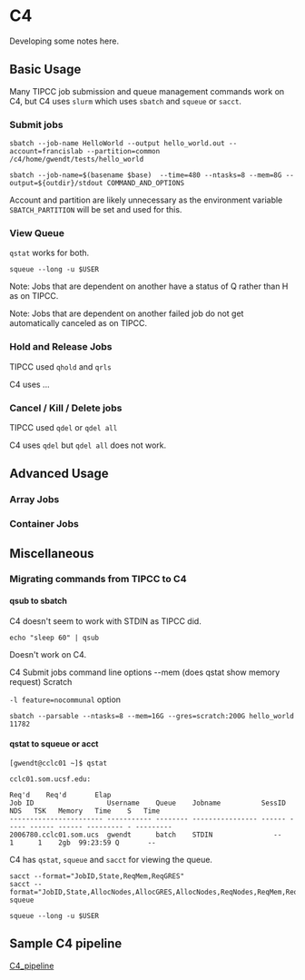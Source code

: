 
#	C4

Developing some notes here.

##	Basic Usage

Many TIPCC job submission and queue management commands work on C4,
but C4 uses `slurm` which uses `sbatch` and `squeue` or `sacct`.


###	Submit jobs


```
sbatch --job-name HelloWorld --output hello_world.out --account=francislab --partition=common /c4/home/gwendt/tests/hello_world

sbatch --job-name=$(basename $base)  --time=480 --ntasks=8 --mem=8G --output=${outdir}/stdout COMMAND_AND_OPTIONS
```

Account and partition are likely unnecessary as the environment variable `SBATCH_PARTITION` will be set and used for this.

###	View Queue

`qstat` works for both.

`squeue --long -u $USER`


Note: Jobs that are dependent on another have a status of Q rather than H as on TIPCC.

Note: Jobs that are dependent on another failed job do not get automatically canceled as on TIPCC.



###	Hold and Release Jobs

TIPCC used `qhold` and `qrls`

C4 uses ...


###	Cancel / Kill / Delete jobs

TIPCC used `qdel` or `qdel all`

C4 uses `qdel` but `qdel all` does not work.


##	Advanced Usage



###	Array Jobs



###	Container Jobs




##	Miscellaneous

###	Migrating commands from TIPCC to C4



####	qsub to sbatch	

C4 doesn't seem to work with STDIN as TIPCC did.

`echo "sleep 60" | qsub`

Doesn't work on C4.



C4 Submit jobs command line options
	--mem (does qstat show memory request)
	Scratch



`-l feature=nocommunal` option


```
sbatch --parsable --ntasks=8 --mem=16G --gres=scratch:200G hello_world
11782
```


####	qstat to squeue or acct

```
[gwendt@cclc01 ~]$ qstat

cclc01.som.ucsf.edu: 
                                                                                  Req'd    Req'd       Elap
Job ID                  Username    Queue    Jobname          SessID  NDS   TSK   Memory   Time    S   Time
----------------------- ----------- -------- ---------------- ------ ----- ------ ------ --------- - ---------
2006780.cclc01.som.ucs  gwendt      batch    STDIN               --      1      1    2gb  99:23:59 Q       -- 
```

C4 has `qstat`, `squeue` and `sacct` for viewing the queue.

```
sacct --format="JobID,State,ReqMem,ReqGRES"
sacct --format="JobID,State,AllocNodes,AllocGRES,AllocNodes,ReqNodes,ReqMem,ReqGRES"
squeue

squeue --long -u $USER

```

##	Sample C4 pipeline


[C4_pipeline](/docs/C4_pipeline)


